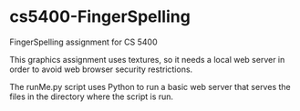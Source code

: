 # cs5400-FingerSpelling
FingerSpelling assignment for CS 5400

This graphics assignment uses textures, so it needs a local web server in order to avoid web browser security restrictions.

The runMe.py script uses Python to run a basic web server that serves the files in the directory where the script is run.
